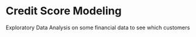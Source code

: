 # Credit Score Modeling
 
Exploratory Data Analysis on some financial data to see which customers 


